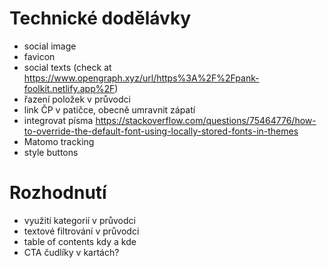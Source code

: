 
# Technické dodělávky

- social image
- favicon
- social texts (check at https://www.opengraph.xyz/url/https%3A%2F%2Fpank-foolkit.netlify.app%2F)
- řazení položek v průvodci
- link ČP v patičce, obecně umravnit zápatí
- integrovat písma https://stackoverflow.com/questions/75464776/how-to-override-the-default-font-using-locally-stored-fonts-in-themes
- Matomo tracking
- style buttons

# Rozhodnutí

- využití kategorií v průvodci
- textové filtrování v průvodci
- table of contents kdy a kde
- CTA čudlíky v kartách?
